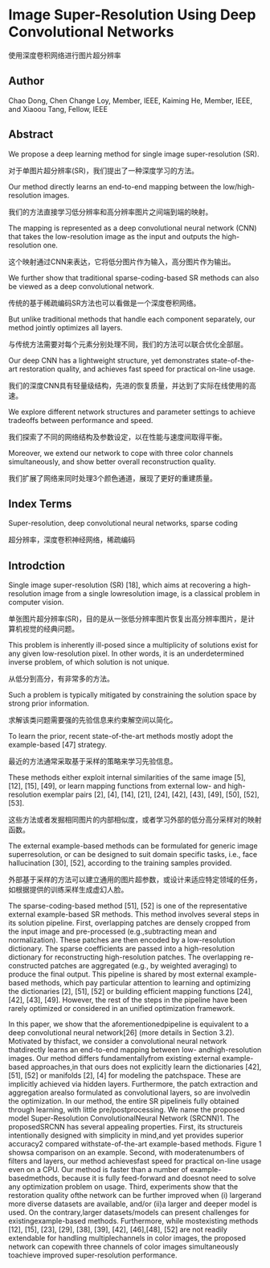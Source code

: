 # Image Super-Resolution Using Deep Convolutional Networks

使用深度卷积网络进行图片超分辨率

## Author

Chao Dong, Chen Change Loy, Member, IEEE, Kaiming He, Member, IEEE, and Xiaoou Tang, Fellow, IEEE

## Abstract

We propose a deep learning method for single image super-resolution (SR). 

对于单图片超分辨率(SR)，我们提出了一种深度学习的方法。

Our method directly learns an end-to-end mapping between the low/high-resolution images. 

我们的方法直接学习低分辨率和高分辨率图片之间端到端的映射。

The mapping is represented as a deep convolutional neural network (CNN) that takes the low-resolution image as the input and outputs the high-resolution one. 

这个映射通过CNN来表达，它将低分图片作为输入，高分图片作为输出。

We further show that traditional sparse-coding-based SR methods can also be viewed as a deep convolutional network. 

传统的基于稀疏编码SR方法也可以看做是一个深度卷积网络。

But unlike traditional methods that handle each component separately, our method jointly optimizes all layers. 

与传统方法需要对每个元素分别处理不同，我们的方法可以联合优化全部层。

Our deep CNN has a lightweight structure, yet demonstrates state-of-the-art restoration quality, and achieves fast speed for practical on-line usage. 

我们的深度CNN具有轻量级结构，先进的恢复质量，并达到了实际在线使用的高速。

We explore different network structures and parameter settings to achieve tradeoffs between performance and speed. 

我们探索了不同的网络结构及参数设定，以在性能与速度间取得平衡。

Moreover, we extend our network to cope with three color channels simultaneously, and show better overall reconstruction quality.

我们扩展了网络来同时处理3个颜色通道，展现了更好的重建质量。

## Index Terms

Super-resolution, deep convolutional neural networks, sparse coding

超分辨率，深度卷积神经网络，稀疏编码

## Introdction

Single image super-resolution (SR) [18], which aims at recovering a high-resolution image from a single lowresolution image, is a classical problem in computer vision.

单张图片超分辨率(SR)，目的是从一张低分辨率图片恢复出高分辨率图片，是计算机视觉的经典问题。

This problem is inherently ill-posed since a multiplicity of solutions exist for any given low-resolution pixel. In other words, it is an underdetermined inverse problem, of which solution is not unique.

从低分到高分，有非常多的方法。

Such a problem is typically mitigated by constraining the solution space by strong prior information.

求解该类问题需要强的先验信息来约束解空间以简化。

To learn the prior, recent state-of-the-art methods mostly adopt the example-based [47] strategy. 

最近的方法通常采取基于采样的策略来学习先验信息。

These methods either exploit internal similarities of the same image [5], [12], [15], [49], or learn mapping functions from external low- and high- resolution exemplar pairs [2], [4], [14], [21], [24], [42], [43], [49], [50], [52], [53]. 

这些方法或者发掘相同图片的内部相似度，或者学习外部的低分高分采样对的映射函数。

The external example-based methods can be formulated for generic image superresolution, or can be designed to suit domain specific
tasks, i.e., face hallucination [30], [52], according to the training samples provided.

外部基于采样的方法可以建立通用的图片超参数，或设计来适应特定领域的任务，如根据提供的训练采样生成虚幻人脸。

The sparse-coding-based method [51], [52] is one of the representative external example-based SR methods.
This method involves several steps in its solution pipeline.
First, overlapping patches are densely cropped from the input image and pre-processed (e.g.,subtracting mean and normalization).
These patches are then encoded by a low-resolution dictionary.
The sparse coefficients are passed into a high-resolution dictionary for reconstructing high-resolution patches.
The overlapping re- constructed patches are aggregated (e.g., by weighted averaging) to produce the final output.
This pipeline is shared by most external example-based methods, which pay particular attention to learning and optimizing the dictionaries [2], [51], [52] or building efficient mapping functions [24], [42], [43], [49].
However, the rest of the steps in the pipeline have been rarely optimized or considered in an unified optimization framework.

In this paper, we show that the aforementionedpipeline is equivalent to a deep convolutional neural network[26] (more details in Section 3.2).
Motivated by thisfact, we consider a convolutional neural network thatdirectly learns an end-to-end mapping between low- andhigh-resolution images.
Our method differs fundamentallyfrom existing external example-based approaches,in that ours does not explicitly learn the dictionaries [42],[51], [52] or manifolds [2], [4] for modeling the patchspace.
These are implicitly achieved via hidden layers.
Furthermore, the patch extraction and aggregation arealso formulated as convolutional layers, so are involvedin the optimization.
In our method, the entire SR pipelineis fully obtained through learning, with little pre/postprocessing.
We name the proposed model Super-Resolution ConvolutionalNeural Network (SRCNN)1.
The proposedSRCNN has several appealing properties.
First, its structureis intentionally designed with simplicity in mind,and yet provides superior accuracy2 compared withstate-of-the-art example-based methods.
Figure 1 showsa comparison on an example.
Second, with moderatenumbers of filters and layers, our method achievesfast speed for practical on-line usage even on a CPU.
Our method is faster than a number of example-basedmethods, because it is fully feed-forward and doesnot need to solve any optimization problem on usage.
Third, experiments show that the restoration quality ofthe network can be further improved when (i) largerand more diverse datasets are available, and/or (ii)a larger and deeper model is used.
On the contrary,larger datasets/models can present challenges for existingexample-based methods.
Furthermore, while mostexisting methods [12], [15], [23], [29], [38], [39], [42], [46],[48], [52] are not readily extendable for handling multiplechannels in color images, the proposed network can copewith three channels of color images simultaneously toachieve improved super-resolution performance.
